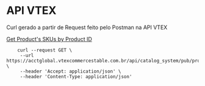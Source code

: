 <h1>API VTEX</h1>

<p>Curl gerado a partir de Request feito pelo Postman na API VTEX</p>

[Get Product's SKUs by Product ID](https://developers.vtex.com/vtex-rest-api/reference/catalog-api-get-product-variations)

``` 
    curl --request GET \
     --url https://acctglobal.vtexcommercestable.com.br/api/catalog_system/pub/products/variations/1 \
     --header 'Accept: application/json' \
     --header 'Content-Type: application/json'
```
